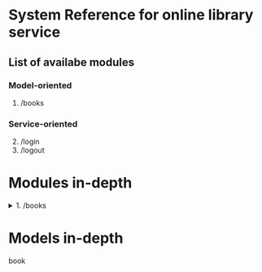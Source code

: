 # System Reference for online library service

## List of availabe modules
### Model-oriented
1. /books

### Service-oriented
2. /login
3. /logout

# Modules in-depth
<details>
<summary>1. /books</summary>

# List books
GET /books
## Return value
Array of `book`

---
# Get book
GET /books/{id}
## Return value

A `book` object
HTTP 404 with empty body on missing book

## Arguments
| Path arguments | |
--- | --- 
*id* | `id of book`

---
# Create book
POST /books
## Return value

A newly created `book` object
HTTP 400 with empty body on bad arguments

## Arguments
| Body arguments | |
--- | --- 
*name* | `Name of a book`
*author* | `Name of an author`
*isbn* | `Isbn of a book`
*count* | `Number of available copies`

---
# Update book
PUT /books/{id}
## Return value

An updated `book` object
HTTP 400 with empty body on bad arguments

## Arguments
| Path arguments | |
--- | --- 
*id* | `id of book`

| Body arguments | | |
--- | --- | ---
*name* | `Name of a book` | *Optional*
*author* | `Name of an author` | *Optional*
*isbn* | `Isbn of a book` | *Optional*
*count* | `Number of available copies` | *Optional*

---
# Delete book
DELETE /books/{id}
## Return value

A deleted `book` object
HTTP 404 with empty body on missing book

## Arguments
| Path arguments | |
--- | --- 
*id* | `id of book`

</details>

# Models in-depth
book